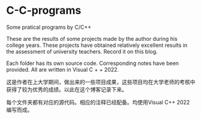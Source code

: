 # C-C-programs
Some pratical programs by C/C++

These are the results of some projects made by the author during his college years. 
These projects have obtained relatively excellent results in the assessment of university teachers. Record it on this blog.

Each folder has its own source code. Corresponding notes have been provided. All are written in Visual C + + 2022.


这是作者在上大学期间，做出来的一些项目成果，这些项目均在大学老师的考核中获得了较为优秀的成绩。以此在这个博客记录下来。

每个文件夹都有对应的源代码。相应的注释已经配备。均使用Visual C++ 2022 编写而成。
